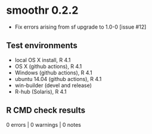 # smoothr 0.2.2

- Fix errors arising from sf upgrade to 1.0-0 [issue #12]

## Test environments

- local OS X install, R 4.1
- OS X (github actions), R 4.1
- Windows (github actions), R 4.1
- ubuntu 14.04 (github actions), R 4.1
- win-builder (devel and release)
- R-hub (Solaris), R 4.1

## R CMD check results

0 errors | 0 warnings | 0 notes
